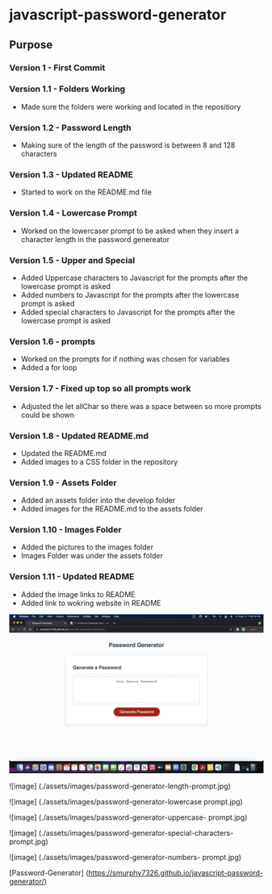 # javascript-password-generator

## Purpose


### Version 1 - First Commit

### Version 1.1 - Folders Working
* Made sure the folders were working and located in the repositiory

### Version 1.2 - Password Length
* Making sure of the length of the password is between 8 and 128 characters

### Version 1.3 - Updated README
* Started to work on the README.md file

### Version 1.4 - Lowercase Prompt
* Worked on the lowercaser prompt to be asked when they insert a character length in the password genereator

### Version 1.5 - Upper and Special
* Added Uppercase characters to Javascript for the prompts after the lowercase prompt is asked
* Added numbers to Javascript for the prompts after the lowercase prompt is asked
* Added special characters to Javascript for the prompts after the lowercase prompt is asked

### Version 1.6 - prompts
* Worked on the prompts for if nothing was chosen for variables
* Added a for loop

### Version 1.7 - Fixed up top so all prompts work
* Adjusted the let allChar so there was a space between so more prompts could be shown

### Version 1.8 - Updated README.md
* Updated the README.md
* Added images to a CSS folder in the repository

### Version 1.9 - Assets Folder
* Added an assets folder into the develop folder
* Added images for the README.md to the assets folder

### Version 1.10 - Images Folder
* Added the pictures to the images folder
* Images Folder was under the assets folder

### Version 1.11 - Updated README
* Added the image links to README
* Added link to wokring website in README

![image](./assets/images/password-generator-webpage.jpg)

![image] (./assets/images/password-generator-length-prompt.jpg)

![image] (./assets/images/password-generator-lowercase prompt.jpg)

![image] (./assets/images/password-generator-uppercase- prompt.jpg)

![image] (./assets/images/password-generator-special-characters- prompt.jpg)

![image] (./assets/images/password-generator-numbers- prompt.jpg)

[Password-Generator] (https://smurphy7326.github.io/javascript-password-generator/)